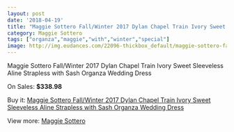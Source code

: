 ```yaml
---
layout: post
date: '2018-04-19'
title: "Maggie Sottero Fall/Winter 2017 Dylan Chapel Train Ivory Sweet Sleeveless Aline Strapless with Sash Organza Wedding Dress"
category: Maggie Sottero
tags: ["organza","maggie","with","winter","special"]
image: http://img.eudances.com/22096-thickbox_default/maggie-sottero-fall-winter-2017-dylan-chapel-train-ivory-sweet-sleeveless-aline-strapless-with-sash-organza-wedding-dress.jpg
---
```

Maggie Sottero Fall/Winter 2017 Dylan Chapel Train Ivory Sweet Sleeveless Aline Strapless with Sash Organza Wedding Dress

On Sales: **$338.98**
<a href="https://www.eudances.com/en/maggie-sottero/7073-maggie-sottero-fall-winter-2017-dylan-chapel-train-ivory-sweet-sleeveless-aline-strapless-with-sash-organza-wedding-dress.html"><amp-img layout="responsive" width="600" height="600" src="//img.eudances.com/22096-thickbox_default/maggie-sottero-fall-winter-2017-dylan-chapel-train-ivory-sweet-sleeveless-aline-strapless-with-sash-organza-wedding-dress.jpg" alt="Maggie Sottero Fall/Winter 2017 Dylan Chapel Train Ivory Sweet Sleeveless Aline Strapless with Sash Organza Wedding Dress 0" /></a>
<a href="https://www.eudances.com/en/maggie-sottero/7073-maggie-sottero-fall-winter-2017-dylan-chapel-train-ivory-sweet-sleeveless-aline-strapless-with-sash-organza-wedding-dress.html"><amp-img layout="responsive" width="600" height="600" src="//img.eudances.com/22101-thickbox_default/maggie-sottero-fall-winter-2017-dylan-chapel-train-ivory-sweet-sleeveless-aline-strapless-with-sash-organza-wedding-dress.jpg" alt="Maggie Sottero Fall/Winter 2017 Dylan Chapel Train Ivory Sweet Sleeveless Aline Strapless with Sash Organza Wedding Dress 1" /></a>
<a href="https://www.eudances.com/en/maggie-sottero/7073-maggie-sottero-fall-winter-2017-dylan-chapel-train-ivory-sweet-sleeveless-aline-strapless-with-sash-organza-wedding-dress.html"><amp-img layout="responsive" width="600" height="600" src="//img.eudances.com/22100-thickbox_default/maggie-sottero-fall-winter-2017-dylan-chapel-train-ivory-sweet-sleeveless-aline-strapless-with-sash-organza-wedding-dress.jpg" alt="Maggie Sottero Fall/Winter 2017 Dylan Chapel Train Ivory Sweet Sleeveless Aline Strapless with Sash Organza Wedding Dress 2" /></a>
<a href="https://www.eudances.com/en/maggie-sottero/7073-maggie-sottero-fall-winter-2017-dylan-chapel-train-ivory-sweet-sleeveless-aline-strapless-with-sash-organza-wedding-dress.html"><amp-img layout="responsive" width="600" height="600" src="//img.eudances.com/22099-thickbox_default/maggie-sottero-fall-winter-2017-dylan-chapel-train-ivory-sweet-sleeveless-aline-strapless-with-sash-organza-wedding-dress.jpg" alt="Maggie Sottero Fall/Winter 2017 Dylan Chapel Train Ivory Sweet Sleeveless Aline Strapless with Sash Organza Wedding Dress 3" /></a>
<a href="https://www.eudances.com/en/maggie-sottero/7073-maggie-sottero-fall-winter-2017-dylan-chapel-train-ivory-sweet-sleeveless-aline-strapless-with-sash-organza-wedding-dress.html"><amp-img layout="responsive" width="600" height="600" src="//img.eudances.com/22098-thickbox_default/maggie-sottero-fall-winter-2017-dylan-chapel-train-ivory-sweet-sleeveless-aline-strapless-with-sash-organza-wedding-dress.jpg" alt="Maggie Sottero Fall/Winter 2017 Dylan Chapel Train Ivory Sweet Sleeveless Aline Strapless with Sash Organza Wedding Dress 4" /></a>
<a href="https://www.eudances.com/en/maggie-sottero/7073-maggie-sottero-fall-winter-2017-dylan-chapel-train-ivory-sweet-sleeveless-aline-strapless-with-sash-organza-wedding-dress.html"><amp-img layout="responsive" width="600" height="600" src="//img.eudances.com/22097-thickbox_default/maggie-sottero-fall-winter-2017-dylan-chapel-train-ivory-sweet-sleeveless-aline-strapless-with-sash-organza-wedding-dress.jpg" alt="Maggie Sottero Fall/Winter 2017 Dylan Chapel Train Ivory Sweet Sleeveless Aline Strapless with Sash Organza Wedding Dress 5" /></a>

Buy it: [Maggie Sottero Fall/Winter 2017 Dylan Chapel Train Ivory Sweet Sleeveless Aline Strapless with Sash Organza Wedding Dress](https://www.eudances.com/en/maggie-sottero/7073-maggie-sottero-fall-winter-2017-dylan-chapel-train-ivory-sweet-sleeveless-aline-strapless-with-sash-organza-wedding-dress.html "Maggie Sottero Fall/Winter 2017 Dylan Chapel Train Ivory Sweet Sleeveless Aline Strapless with Sash Organza Wedding Dress")

View more: [Maggie Sottero](https://www.eudances.com/en/107-maggie-sottero "Maggie Sottero")